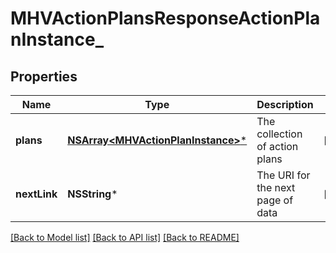 # MHVActionPlansResponseActionPlanInstance_

## Properties
Name | Type | Description | Notes
------------ | ------------- | ------------- | -------------
**plans** | [**NSArray&lt;MHVActionPlanInstance&gt;***](MHVActionPlanInstance.md) | The collection of action plans | [optional] 
**nextLink** | **NSString*** | The URI for the next page of data | [optional] 

[[Back to Model list]](../README.md#documentation-for-models) [[Back to API list]](../README.md#documentation-for-api-endpoints) [[Back to README]](../README.md)


